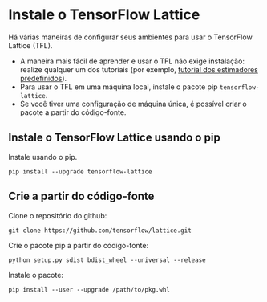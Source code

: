 # Instale o TensorFlow Lattice

Há várias maneiras de configurar seus ambientes para usar o TensorFlow Lattice (TFL).

- A maneira mais fácil de aprender e usar o TFL não exige instalação: realize qualquer um dos tutoriais (por exemplo, [tutorial dos estimadores predefinidos](tutorials/canned_estimators.ipynb)).
- Para usar o TFL em uma máquina local, instale o pacote pip `tensorflow-lattice`.
- Se você tiver uma configuração de máquina única, é possível criar o pacote a partir do código-fonte.

## Instale o TensorFlow Lattice usando o pip

Instale usando o pip.

```shell
pip install --upgrade tensorflow-lattice
```

## Crie a partir do código-fonte

Clone o repositório do github:

```shell
git clone https://github.com/tensorflow/lattice.git
```

Crie o pacote pip a partir do código-fonte:

```shell
python setup.py sdist bdist_wheel --universal --release
```

Instale o pacote:

```shell
pip install --user --upgrade /path/to/pkg.whl
```
